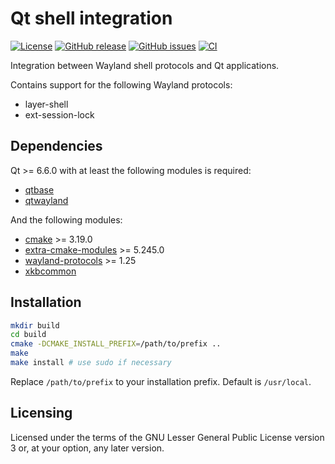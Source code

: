 Qt shell integration
====================

[![License](https://img.shields.io/badge/license-GPLv3.0-blue.svg)](https://www.gnu.org/licenses/gpl-3.0.html)
[![GitHub release](https://img.shields.io/github/release/lirios/qtshellintegration.svg)](https://github.com/lirios/qtshellintegration)
[![GitHub issues](https://img.shields.io/github/issues/lirios/qtshellintegration.svg)](https://github.com/lirios/qtshellintegration/issues)
[![CI](https://github.com/lirios/qtshellintegration/workflows/CI/badge.svg?branch=develop)](https://github.com/lirios/qtshellintegration/actions?query=workflow%3ACI)

Integration between Wayland shell protocols and Qt applications.

Contains support for the following Wayland protocols:

  * layer-shell
  * ext-session-lock

## Dependencies

Qt >= 6.6.0 with at least the following modules is required:

 * [qtbase](http://code.qt.io/cgit/qt/qtbase.git)
 * [qtwayland](http://code.qt.io/cgit/qt/qtwayland.git)

And the following modules:

 * [cmake](https://gitlab.kitware.com/cmake/cmake) >= 3.19.0
 * [extra-cmake-modules](https://invent.kde.org/frameworks/extra-cmake-modules) >= 5.245.0
 * [wayland-protocols](https://gitlab.freedesktop.org/wayland/wayland-protocols) >= 1.25
 * [xkbcommon](https://github.com/xkbcommon/libxkbcommon)

## Installation

```sh
mkdir build
cd build
cmake -DCMAKE_INSTALL_PREFIX=/path/to/prefix ..
make
make install # use sudo if necessary
```

Replace `/path/to/prefix` to your installation prefix.
Default is `/usr/local`.

## Licensing

Licensed under the terms of the GNU Lesser General Public License version 3 or,
at your option, any later version.
